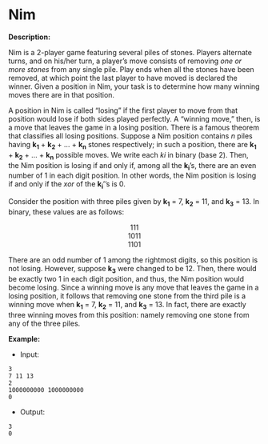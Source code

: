 # Nim

**Description:**

Nim is a 2-player game featuring several piles of stones. Players alternate turns, and on his/her turn, a player’s move consists of removing *one or more stones* from any single pile. Play ends when all the stones have been removed, at which point the last player to have moved is declared the winner. Given a position in Nim, your task is to determine how many winning moves there are in that position.

A position in Nim is called “losing” if the first player to move from that position would lose if both sides played perfectly. A “winning move,” then, is a move that leaves the game in a losing position. There is a famous theorem that classifies all losing positions. Suppose a Nim position contains *n* piles having **k<sub>1</sub>** + **k<sub>2</sub>** + … + **k<sub>n</sub>** stones respectively; in such a position, there are **k<sub>1</sub>** + **k<sub>2</sub>** + … + **k<sub>n</sub>** possible moves. We write each *ki* in binary (base 2). Then, the Nim position is losing if and only if, among all the **k<sub>i</sub>**’s, there are an even number of 1 in each digit position. In other words, the Nim position is losing if and only if the *xor* of the **k<sub>i</sub>**’’s is 0.

Consider the position with three piles given by **k<sub>1</sub>** = 7, **k<sub>2</sub>** = 11, and **k<sub>3</sub>** = 13. In binary, these values are as follows:

<center>
     111<br>
     1011</br>
     1101
</center>

There are an odd number of 1 among the rightmost digits, so this position is not losing. However, suppose **k<sub>3</sub>** were changed to be 12. Then, there would be exactly two 1 in each digit position, and thus, the Nim position would become losing. Since a winning move is any move that leaves the game in a losing position, it follows that removing one stone from the third pile is a winning move when **k<sub>1</sub>** = 7, **k<sub>2</sub>** = 11, and **k<sub>3</sub>** = 13. In fact, there are exactly three winning moves from this position: namely removing one stone from any of the three piles.

**Example:**

- Input:

```
3
7 11 13
2
1000000000 1000000000
0
```

- Output:

```
3
0
```